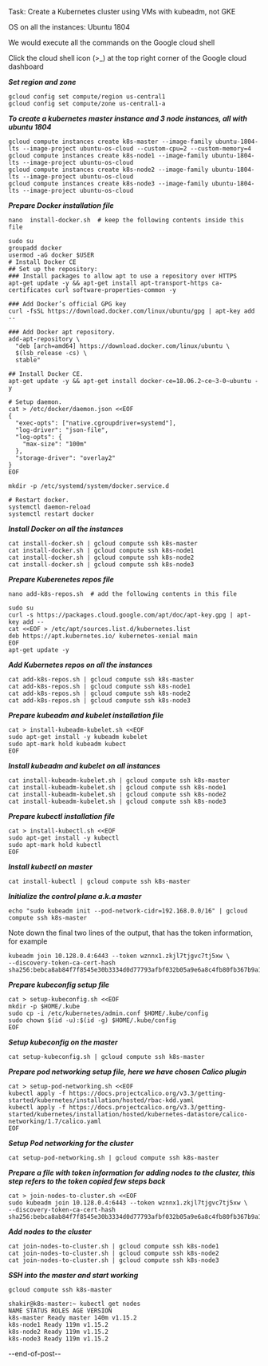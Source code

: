 Task: Create a Kubernetes cluster using VMs with kubeadm, not GKE

OS on all the instances: Ubuntu 1804

We would execute all the commands on the Google cloud shell

Click the cloud shell icon (>_) at the top right corner of the Google cloud dashboard

***Set region and zone***
```
gcloud config set compute/region us-central1
gcloud config set compute/zone us-central1-a
```

***To create a kubernetes master instance and 3 node instances, all with ubuntu 1804***
```
gcloud compute instances create k8s-master --image-family ubuntu-1804-lts --image-project ubuntu-os-cloud --custom-cpu=2 --custom-memory=4
gcloud compute instances create k8s-node1 --image-family ubuntu-1804-lts --image-project ubuntu-os-cloud
gcloud compute instances create k8s-node2 --image-family ubuntu-1804-lts --image-project ubuntu-os-cloud
gcloud compute instances create k8s-node3 --image-family ubuntu-1804-lts --image-project ubuntu-os-cloud
```

***Prepare Docker installation file***
```
nano  install-docker.sh  # keep the following contents inside this file
```
```
sudo su
groupadd docker
usermod -aG docker $USER
# Install Docker CE
## Set up the repository:
### Install packages to allow apt to use a repository over HTTPS
apt-get update -y && apt-get install apt-transport-https ca-certificates curl software-properties-common -y

### Add Docker’s official GPG key
curl -fsSL https://download.docker.com/linux/ubuntu/gpg | apt-key add --

### Add Docker apt repository.
add-apt-repository \
  "deb [arch=amd64] https://download.docker.com/linux/ubuntu \
  $(lsb_release -cs) \
  stable"

## Install Docker CE.
apt-get update -y && apt-get install docker-ce=18.06.2~ce~3-0~ubuntu -y

# Setup daemon.
cat > /etc/docker/daemon.json <<EOF
{
  "exec-opts": ["native.cgroupdriver=systemd"],
  "log-driver": "json-file",
  "log-opts": {
    "max-size": "100m"
  },
  "storage-driver": "overlay2"
}
EOF

mkdir -p /etc/systemd/system/docker.service.d

# Restart docker.
systemctl daemon-reload
systemctl restart docker
```
***Install Docker on all the instances***
```
cat install-docker.sh | gcloud compute ssh k8s-master
cat install-docker.sh | gcloud compute ssh k8s-node1
cat install-docker.sh | gcloud compute ssh k8s-node2
cat install-docker.sh | gcloud compute ssh k8s-node3
```

***Prepare Kuberenetes repos file***
```
nano add-k8s-repos.sh  # add the following contents in this file
```
```
sudo su 
curl -s https://packages.cloud.google.com/apt/doc/apt-key.gpg | apt-key add --
cat <<EOF > /etc/apt/sources.list.d/kubernetes.list
deb https://apt.kubernetes.io/ kubernetes-xenial main
EOF
apt-get update -y
```

***Add Kubernetes repos on all the instances***
```
cat add-k8s-repos.sh | gcloud compute ssh k8s-master
cat add-k8s-repos.sh | gcloud compute ssh k8s-node1
cat add-k8s-repos.sh | gcloud compute ssh k8s-node2
cat add-k8s-repos.sh | gcloud compute ssh k8s-node3
```

***Prepare kubeadm and kubelet installation file***
```
cat > install-kubeadm-kubelet.sh <<EOF
sudo apt-get install -y kubeadm kubelet
sudo apt-mark hold kubeadm kubect
EOF
```

***Install kubeadm and kubelet on all instances***
```
cat install-kubeadm-kubelet.sh | gcloud compute ssh k8s-master
cat install-kubeadm-kubelet.sh | gcloud compute ssh k8s-node1
cat install-kubeadm-kubelet.sh | gcloud compute ssh k8s-node2
cat install-kubeadm-kubelet.sh | gcloud compute ssh k8s-node3
```

***Prepare kubectl installation file***
```
cat > install-kubectl.sh <<EOF
sudo apt-get install -y kubectl
sudo apt-mark hold kubectl
EOF
```

***Install kubectl on master***
```
cat install-kubectl | gcloud compute ssh k8s-master
```

***Initialize the control plane a.k.a master***
```
echo "sudo kubeadm init --pod-network-cidr=192.168.0.0/16" | gcloud compute ssh k8s-master
```

Note down the final two lines of the output, that has the token information, for example
```
kubeadm join 10.128.0.4:6443 --token wznnx1.zkjl7tjgvc7tj5xw \
--discovery-token-ca-cert-hash sha256:bebca8ab84f7f8545e30b3334d0d77793afbf032b05a9e6a8c4fb80fb367b9a1
```

***Prepare kubeconfig setup file***
```
cat > setup-kubeconfig.sh <<EOF
mkdir -p $HOME/.kube
sudo cp -i /etc/kubernetes/admin.conf $HOME/.kube/config
sudo chown $(id -u):$(id -g) $HOME/.kube/config
EOF
```

***Setup kubeconfig on  the master***
```
cat setup-kubeconfig.sh | gcloud compute ssh k8s-master
```

***Prepare pod networking setup file, here we have chosen Calico plugin***
```
cat > setup-pod-networking.sh <<EOF
kubectl apply -f https://docs.projectcalico.org/v3.3/getting-started/kubernetes/installation/hosted/rbac-kdd.yaml
kubectl apply -f https://docs.projectcalico.org/v3.3/getting-started/kubernetes/installation/hosted/kubernetes-datastore/calico-networking/1.7/calico.yaml
EOF
```

***Setup Pod networking for the cluster***
```
cat setup-pod-networking.sh | gcloud compute ssh k8s-master
```

***Prepare a file with token information for adding nodes to the cluster, this step refers to the token copied few steps back***
```
cat > join-nodes-to-cluster.sh <<EOF
sudo kubeadm join 10.128.0.4:6443 --token wznnx1.zkjl7tjgvc7tj5xw \
--discovery-token-ca-cert-hash sha256:bebca8ab84f7f8545e30b3334d0d77793afbf032b05a9e6a8c4fb80fb367b9a1
```

***Add nodes to the cluster***
```
cat join-nodes-to-cluster.sh | gcloud compute ssh k8s-node1
cat join-nodes-to-cluster.sh | gcloud compute ssh k8s-node2
cat join-nodes-to-cluster.sh | gcloud compute ssh k8s-node3
```

***SSH into the master and start working***
```
gcloud compute ssh k8s-master

shakir@k8s-master:~ kubectl get nodes
NAME STATUS ROLES AGE VERSION
k8s-master Ready master 140m v1.15.2
k8s-node1 Ready 119m v1.15.2
k8s-node2 Ready 119m v1.15.2
k8s-node3 Ready 119m v1.15.2
```

--end-of-post--
